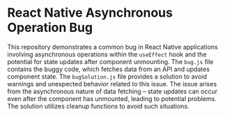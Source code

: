 # React Native Asynchronous Operation Bug
This repository demonstrates a common bug in React Native applications involving asynchronous operations within the `useEffect` hook and the potential for state updates after component unmounting.  The `bug.js` file contains the buggy code, which fetches data from an API and updates component state.  The `bugSolution.js` file provides a solution to avoid warnings and unexpected behavior related to this issue.  The issue arises from the asynchronous nature of data fetching – state updates can occur even after the component has unmounted, leading to potential problems. The solution utilizes cleanup functions to avoid such situations.